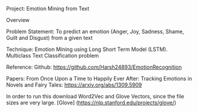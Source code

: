 Project: Emotion Mining from Text

Overview

Problem Statement:
To predict an emotion (Anger, Joy, Sadness, Shame, Guilt and Disgust) from a given text 

Technique:
Emotion Mining using Long Short Term Model (LSTM). Multiclass Text Classification problem

Reference:
Github: https://github.com/Harsh24893/EmotionRecognition

Papers:
From Once Upon a Time to Happily Ever After: Tracking Emotions in Novels and Fairy Tales: https://arxiv.org/abs/1309.5909



In order to run this download Word2Vec and Glove Vectors, since the file sizes are very large.
[Glove] (https://nlp.stanford.edu/projects/glove/)
